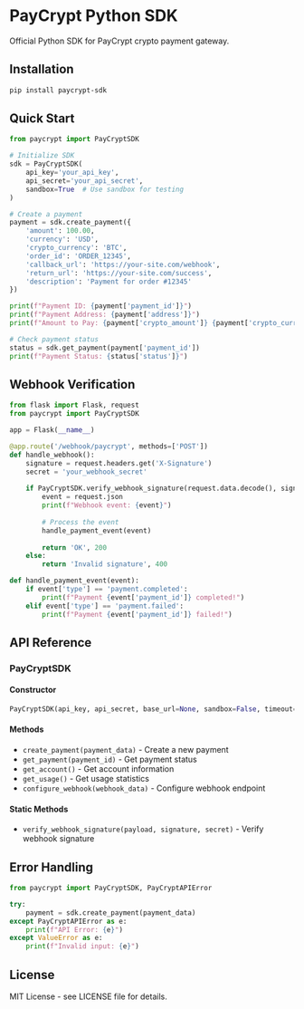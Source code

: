 
# PayCrypt Python SDK

Official Python SDK for PayCrypt crypto payment gateway.

## Installation

```bash
pip install paycrypt-sdk
```

## Quick Start

```python
from paycrypt import PayCryptSDK

# Initialize SDK
sdk = PayCryptSDK(
    api_key='your_api_key',
    api_secret='your_api_secret',
    sandbox=True  # Use sandbox for testing
)

# Create a payment
payment = sdk.create_payment({
    'amount': 100.00,
    'currency': 'USD',
    'crypto_currency': 'BTC',
    'order_id': 'ORDER_12345',
    'callback_url': 'https://your-site.com/webhook',
    'return_url': 'https://your-site.com/success',
    'description': 'Payment for order #12345'
})

print(f"Payment ID: {payment['payment_id']}")
print(f"Payment Address: {payment['address']}")
print(f"Amount to Pay: {payment['crypto_amount']} {payment['crypto_currency']}")

# Check payment status
status = sdk.get_payment(payment['payment_id'])
print(f"Payment Status: {status['status']}")
```

## Webhook Verification

```python
from flask import Flask, request
from paycrypt import PayCryptSDK

app = Flask(__name__)

@app.route('/webhook/paycrypt', methods=['POST'])
def handle_webhook():
    signature = request.headers.get('X-Signature')
    secret = 'your_webhook_secret'
    
    if PayCryptSDK.verify_webhook_signature(request.data.decode(), signature, secret):
        event = request.json
        print(f"Webhook event: {event}")
        
        # Process the event
        handle_payment_event(event)
        
        return 'OK', 200
    else:
        return 'Invalid signature', 400

def handle_payment_event(event):
    if event['type'] == 'payment.completed':
        print(f"Payment {event['payment_id']} completed!")
    elif event['type'] == 'payment.failed':
        print(f"Payment {event['payment_id']} failed!")
```

## API Reference

### PayCryptSDK

#### Constructor
```python
PayCryptSDK(api_key, api_secret, base_url=None, sandbox=False, timeout=30)
```

#### Methods
- `create_payment(payment_data)` - Create a new payment
- `get_payment(payment_id)` - Get payment status
- `get_account()` - Get account information
- `get_usage()` - Get usage statistics
- `configure_webhook(webhook_data)` - Configure webhook endpoint

#### Static Methods
- `verify_webhook_signature(payload, signature, secret)` - Verify webhook signature

## Error Handling

```python
from paycrypt import PayCryptSDK, PayCryptAPIError

try:
    payment = sdk.create_payment(payment_data)
except PayCryptAPIError as e:
    print(f"API Error: {e}")
except ValueError as e:
    print(f"Invalid input: {e}")
```

## License

MIT License - see LICENSE file for details.
